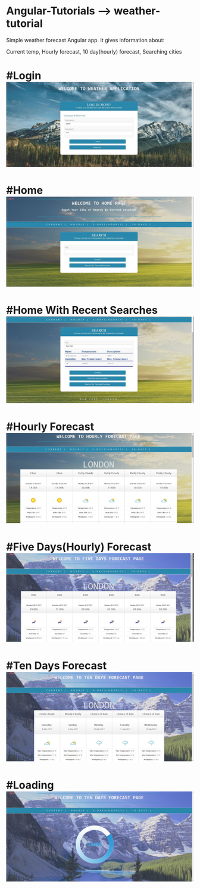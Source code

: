# Angular-Tutorials --> weather-tutorial
Simple weather forecast Angular app. It gives information about:

Current temp, Hourly forecast, 10 day(hourly) forecast, Searching cities

# #Login ![login](https://raw.githubusercontent.com/iliyanBachiyski/Angular-Tutorials/master/login.JPG)
# #Home ![home](https://raw.githubusercontent.com/iliyanBachiyski/Angular-Tutorials/master/home.JPG)
# #Home With Recent Searches ![home_with_recent_searches](https://raw.githubusercontent.com/iliyanBachiyski/Angular-Tutorials/master/home_with_search_and_recent_searches.JPG)
# #Hourly Forecast ![hourly_forecast](https://raw.githubusercontent.com/iliyanBachiyski/Angular-Tutorials/master/hourly_forecast.JPG)
# #Five Days(Hourly) Forecast ![five_days_hourly_forecast](https://raw.githubusercontent.com/iliyanBachiyski/Angular-Tutorials/master/five_days_hourly_forecast.JPG)
# #Ten Days Forecast ![ten_days_hourly_forecast](https://raw.githubusercontent.com/iliyanBachiyski/Angular-Tutorials/master/ten_days_hourly_forecast.JPG)
# #Loading ![loading](https://raw.githubusercontent.com/iliyanBachiyski/Angular-Tutorials/master/loading.JPG)
